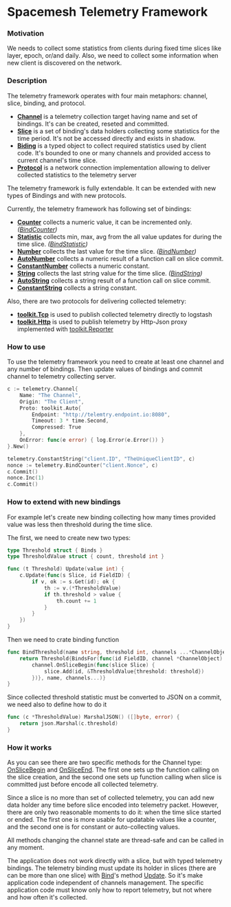 # Spacemesh Telemetry Framework

### Motivation

We needs to collect some statistics from clients during fixed time slices like layer, epoch, or/and daily. Also, we need to collect some information when new client is discovered on the network.

### Description

The telemetry framework operates with four main metaphors: channel, slice, binding, and protocol. 

* [**Channel**](channel.go#L9) is a telemetry collection target having name and set of bindings. It's can be created, reseted and committed.
* [**Slice**](channel.go#L193) is a set of binding's data holders collecting some statistics for the time period. It's not be accessed directly and exists in shadow.
* [**Biding**](channel.go#L217) is a typed object to collect required statistics used by client code. It's bounded to one or many channels and provided access to current channel's time slice.
* [**Protocol**](channel.go#247) is a network connection implementation allowing to deliver collected statistics to the telemetry server

The telemetry framework is fully extendable. It can be extended with new types of Bindings and with new protocols.

Currently, the telemetry framework has following set of bindings:

* [**Counter**](counter.go#L8) collects a numeric value, it can be incremented only. _([BindCounter](counter.go#L8))_
* [**Statistic**](statistic.go#L7) collects min, max, avg from the all value updates for during the time slice. _([BindStatistic](statistic.go#L9))_ 
* [**Number**](number.go#L14) collects the last value for the time slice. _([BindNumber](number.go#L14))_
* [**AutoNumber**](number.go#L29) collects a numeric result of a function call on slice commit.
* [**ConstantNumber**](number.go#L45) collects a numeric constant.
* [**String**](string.go#L7) collects the last string value for the time slice. _([BindString](string.go#L14))_
* [**AutoString**](string.go#L29) collects a string result of a function call on slice commit.
* [**ConstantString**](string.go#L49) collects a string constant.

Also, there are two protocols for delivering collected telemetry:

* [**toolkit.Tcp**](toolkit/prototcp.go#L22) is used to publish collected telemetry directly to logstash 
* [**toolkit.Http**](toolkit/protohttp.go#L21) is used to publish telemetry by Http-Json proxy implemented with [toolkit.Reporter](toolkit/server.go#L17)

### How to use

To use the telemetry framework you need to create at least one channel and any number of bindings. Then update values of bindings and commit channel to telemetry collecting server.

```go
c := telemetry.Channel{
    Name: "The Channel", 
    Origin: "The Client",
    Proto: toolkit.Auto{
        Endpoint: "http://telemtry.endpoint.io:8080", 
        Timeout: 3 * time.Second, 
        Compressed: True
    },
    OnError: func(e error) { log.Error(e.Error()) }
}.New()

telemetry.ConstantString("client.ID", "TheUniqueClientID", c)
nonce := telemetry.BindCounter("client.Nonce", c)
c.Commit()
nonce.Inc(1)
c.Commit()
```

### How to extend with new bindings

For example let's create new binding collecting how many times provided value was less then threshold during the time slice.

The first, we need to create new two types:

```go
type Threshold struct { Binds }
type ThresholdValue struct { count, threshold int }

func (t Threshold) Update(value int) {
    c.Update(func(s Slice, id FieldID) {
        if v, ok := s.Get(id); ok {
            th := v.(*ThresholdValue)
            if th.threshold > value {
                th.count += 1	
            }           
        }
    })
}
```

Then we need to crate binding function
```go
func BindThreshold(name string, threshold int, channels ...*ChannelObject) Threshold {
	return Threshold{BindsFor(func(id FieldID, channel *ChannelObject) {
		channel.OnSliceBegin(func(slice Slice) {
			slice.Add(id, &ThresholdValue{threshold: threshold})
		})}, name, channels...)}
}
```

Since collected threshold statistic must be converted to JSON on a commit, we need also to define how to do it

```go
func (c *ThresholdValue) MarshalJSON() ([]byte, error) {
	return json.Marshal(c.threshold)
}
```

### How it works

As you can see there are two specific methods for the Channel type: [OnSliceBegin](channel.go#L126) and [OnSliceEnd](channel.go#L120). 
The first one sets up the function calling on the slice creation, and the second one sets up function calling when slice is committed just before encode all collected telemetry. 

Since a slice is no more than set of collected telemetry, you can add new data holder any time before slice encoded into telemetry packet. 
However, there are only two reasonable moments to do it: when the time slice started or ended. The first one is more usable for updatable values like a counter, and the second one is for constant or auto-collecting values.

All methods changing the channel state are thread-safe and can be called in any moment.

The application does not work directly with a slice, but with typed telemetry bindings. 
The telemetry binding must update its holder in slices (there are can be more than one slice) with [Bind](channel.go#L222)'s method [Update](channel.go#L239). 
So it's make application code independent of channels management. The specific application code must know only how to report telemetry, but not where and how often it's collected.

